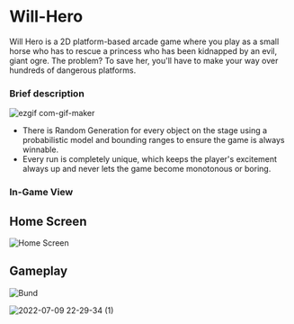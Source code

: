 
# Will-Hero
Will Hero is a 2D platform-based arcade game where you play as a small horse who has to rescue a princess who has been kidnapped by an evil, giant ogre. The problem? To save her, you'll have to make your way over hundreds of dangerous platforms.

### Brief description
![ezgif com-gif-maker](https://user-images.githubusercontent.com/83296467/178116888-ed3a205c-f073-4a26-a7a4-a2adb1fd8a9e.gif)


- There is Random Generation for every object on the stage using a probabilistic model and bounding ranges to ensure the game is always winnable. 
- Every run is completely unique, which keeps the player's excitement always up and never lets the game become monotonous or boring.

### In-Game View


## Home Screen
![Home Screen](https://user-images.githubusercontent.com/83296467/178116194-717aa3ac-5444-4070-acb9-e807dc5028ee.png)

## Gameplay
![Bund](https://user-images.githubusercontent.com/83296467/178119450-089d3e63-2320-49b8-b09a-122f4ee5a7bf.gif)


![2022-07-09 22-29-34 (1)](https://user-images.githubusercontent.com/83296467/178119653-e1a5a913-200a-4ea4-bf7c-ce9ca0ec7a07.gif)
